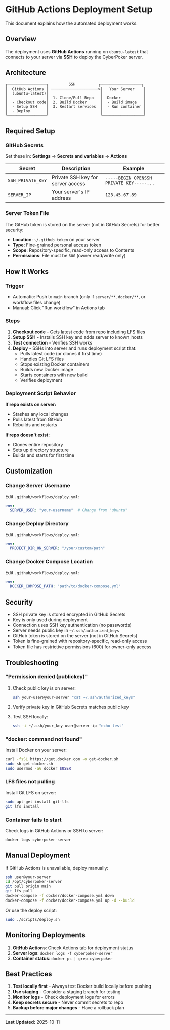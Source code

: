 # GitHub Actions Deployment Setup

This document explains how the automated deployment works.

## Overview

The deployment uses **GitHub Actions** running on `ubuntu-latest` that connects to your server via **SSH** to deploy the CyberPoker server.

## Architecture

```
┌─────────────────┐         SSH          ┌──────────────────┐
│  GitHub Actions │ ─────────────────────>│   Your Server    │
│  (ubuntu-latest)│                       │                  │
│                 │  1. Clone/Pull Repo   │  Docker          │
│  - Checkout code│  2. Build Docker      │  - Build image   │
│  - Setup SSH    │  3. Restart services  │  - Run container │
│  - Deploy       │                       │                  │
└─────────────────┘                       └──────────────────┘
```

## Required Setup

### GitHub Secrets

Set these in: **Settings** → **Secrets and variables** → **Actions**

| Secret | Description | Example |
|--------|-------------|---------|
| `SSH_PRIVATE_KEY` | Private SSH key for server access | `-----BEGIN OPENSSH PRIVATE KEY-----...` |
| `SERVER_IP` | Your server's IP address | `123.45.67.89` |

### Server Token File

The GitHub token is stored on the server (not in GitHub Secrets) for better security:

- **Location**: `~/.github_token` on your server
- **Type**: Fine-grained personal access token
- **Scope**: Repository-specific, read-only access to Contents
- **Permissions**: File must be `600` (owner read/write only)

## How It Works

### Trigger
- Automatic: Push to `main` branch (only if `server/**`, `docker/**`, or workflow files change)
- Manual: Click "Run workflow" in Actions tab

### Steps

1. **Checkout code** - Gets latest code from repo including LFS files
2. **Setup SSH** - Installs SSH key and adds server to known_hosts
3. **Test connection** - Verifies SSH works
4. **Deploy** - SSHs into server and runs deployment script that:
   - Pulls latest code (or clones if first time)
   - Handles Git LFS files
   - Stops existing Docker containers
   - Builds new Docker image
   - Starts containers with new build
   - Verifies deployment

### Deployment Script Behavior

**If repo exists on server:**
- Stashes any local changes
- Pulls latest from GitHub
- Rebuilds and restarts

**If repo doesn't exist:**
- Clones entire repository
- Sets up directory structure
- Builds and starts for first time

## Customization

### Change Server Username

Edit `.github/workflows/deploy.yml`:

```yaml
env:
  SERVER_USER: "your-username"  # Change from "ubuntu"
```

### Change Deploy Directory

Edit `.github/workflows/deploy.yml`:

```yaml
env:
  PROJECT_DIR_ON_SERVER: "/your/custom/path"
```

### Change Docker Compose Location

Edit `.github/workflows/deploy.yml`:

```yaml
env:
  DOCKER_COMPOSE_PATH: "path/to/docker-compose.yml"
```

## Security

- SSH private key is stored encrypted in GitHub Secrets
- Key is only used during deployment
- Connection uses SSH key authentication (no passwords)
- Server needs public key in `~/.ssh/authorized_keys`
- GitHub token is stored on the server (not in GitHub Secrets)
- Token is fine-grained with repository-specific, read-only access
- Token file has restrictive permissions (600) for owner-only access

## Troubleshooting

### "Permission denied (publickey)"

1. Check public key is on server:
   ```bash
   ssh your-user@your-server "cat ~/.ssh/authorized_keys"
   ```

2. Verify private key in GitHub Secrets matches public key

3. Test SSH locally:
   ```bash
   ssh -i ~/.ssh/your_key user@server-ip "echo test"
   ```

### "docker: command not found"

Install Docker on your server:
```bash
curl -fsSL https://get.docker.com -o get-docker.sh
sudo sh get-docker.sh
sudo usermod -aG docker $USER
```

### LFS files not pulling

Install Git LFS on server:
```bash
sudo apt-get install git-lfs
git lfs install
```

### Container fails to start

Check logs in GitHub Actions or SSH to server:
```bash
docker logs cyberpoker-server
```

## Manual Deployment

If GitHub Actions is unavailable, deploy manually:

```bash
ssh user@your-server
cd /opt/cyberpoker-server
git pull origin main
git lfs pull
docker-compose -f docker/docker-compose.yml down
docker-compose -f docker/docker-compose.yml up -d --build
```

Or use the deploy script:
```bash
sudo ./scripts/deploy.sh
```

## Monitoring Deployments

1. **GitHub Actions**: Check Actions tab for deployment status
2. **Server logs**: `docker logs -f cyberpoker-server`
3. **Container status**: `docker ps | grep cyberpoker`

## Best Practices

1. **Test locally first** - Always test Docker build locally before pushing
2. **Use staging** - Consider a staging branch for testing
3. **Monitor logs** - Check deployment logs for errors
4. **Keep secrets secure** - Never commit secrets to repo
5. **Backup before major changes** - Have a rollback plan

---

**Last Updated:** 2025-10-11
